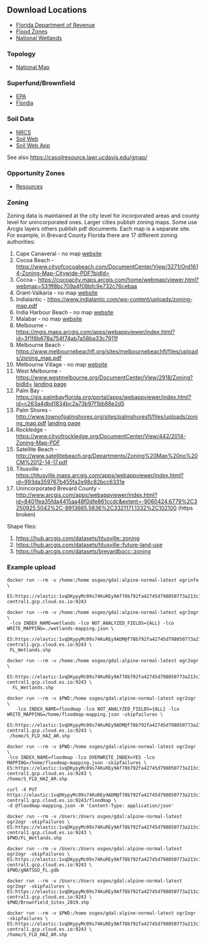 ## Download Locations
- [Florida Department of Revenue](https://floridarevenue.com/property/Pages/DataPortal_RequestAssessmentRollGISData.aspx)
- [Flood Zones](https://www.fema.gov/national-flood-hazard-layer-nfhl#)
- [National Wetlands](https://www.fws.gov/wetlands/data/Data-Download.html)

### Topology
- [National Map](https://viewer.nationalmap.gov/basic/)

### Superfund/Brownfield
- [EPA](https://www.epa.gov/frs/geospatial-data-download-service)
- [Flordia](http://geodata.myflorida.com/datasets/FDACS::brownfield-sites-2019)

### Soil Data
- [NRCS](https://nrcs.app.box.com/v/soils)
- [Soil Web](https://gdg.sc.egov.usda.gov/GDGHome_DirectDownLoad.aspx)
- [Soil Web App](https://casoilresource.lawr.ucdavis.edu/soilweb-apps)

See also https://casoilresource.lawr.ucdavis.edu/gmap/

### Opportunity Zones
- [Resources](https://www.cdfifund.gov/Pages/Opportunity-Zones.aspx)

### Zoning
Zoning data is maintained at the city level for incorporated areas and county level for unincorporated ones.  Larger cities publish zoning maps. Some use Arcgis layers others publish pdf documents.  Each map is a separate site.  For example, in Brevard County Florida there are 17 different zoning authorities:
1. Cape Canaveral - no map [website](https://www.cityofcapecanaveral.org/)
2. Cocoa Beach - https://www.cityofcocoabeach.com/DocumentCenter/View/3271/Ord1614-Zoning-Map-Citywide-PDF?bidId=
3. Cocoa - https://cocoacity.maps.arcgis.com/home/webmap/viewer.html?webmap=531ff8bc709a4f08bfc9e732c76cebaa
4. Grant-Valkaria - no map [website](https://grantvalkaria.org/bc-planning-and-zoning)
5. Indialantic - https://www.indialantic.com/wp-content/uploads/zoning-map.pdf
6. India Harbour Beach - no map [website](https://www.indianharbourbeach.org/)
7. Malabar - no map [website](https://www.townofmalabar.org/planning-zoning-board)
8. Melbourne - https://mgis.maps.arcgis.com/apps/webappviewer/index.html?id=3f1f8b678a754f74ab7a58ba33c7911f
9. Melbourne Beach - https://www.melbournebeachfl.org/sites/melbournebeachfl/files/uploads/zoning_map.pdf
10. Melbourne Village - no map [website](https://melbournevillage.org/)
11. West Melbourne - https://www.westmelbourne.org/DocumentCenter/View/2918/Zoning?bidId= [landing page](https://www.westmelbourne.org/261/City-Maps)
11. Palm Bay - https://gis.palmbayflorida.org/portal/apps/webappviewer/index.html?id=c263a4dbd1834bc2a73b97f1bb88e2d5
12. Palm Shores - http://www.townofpalmshores.org/sites/palmshoresfl/files/uploads/zoning_map.pdf [landing page](http://www.townofpalmshores.org/planning-zoning-board/pages/planning-zoning-maps)
13. Rockledge - https://www.cityofrockledge.org/DocumentCenter/View/442/2014-Zoning-Map-PDF
14. Satellite Beach - http://www.satellitebeach.org/Departments/Zoning%20Map%20no%20CM%2012-14-17.pdf
15. Titusville - https://titusville.maps.arcgis.com/apps/webappviewer/index.html?id=993da359767b455fa2e98c82bcc6331e
16. Unincorporated Brevard County - http://www.arcgis.com/apps/webappviewer/index.html?id=8401fea35fda4415aa48f0dfe861ccdc&extent=-9060424.6779%2C3250925.5042%2C-8913665.5836%2C3321171.1332%2C102100 (https broken)

Shape files:

1. https://hub.arcgis.com/datasets/titusville::zoning
2. https://hub.arcgis.com/datasets/titusville::future-land-use
3. https://hub.arcgis.com/datasets/brevardbocc::zoning

### Example upload

```
docker run --rm -v /home:/home osgeo/gdal:alpine-normal-latest ogrinfo \
 ES:https://elastic:1vqDKypyMc09s74KuREy9Af78b792fa42745d798050773a213c120.us-central1.gcp.cloud.es.io:9243

docker run --rm -v /home:/home osgeo/gdal:alpine-normal-latest ogr2ogr \
 -lco INDEX_NAME=wetlands -lco NOT_ANALYZED_FIELDS={ALL} -lco WRITE_MAPPING=./wetlands-mapping.json \
 ES:https://elastic:1vqDKypyMc09s74KuREy9ADM@f78b792fa42745d798050773a213c120.us-central1.gcp.cloud.es.io:9243 \
 FL_Wetlands.shp

docker run --rm -v /home:/home osgeo/gdal:alpine-normal-latest ogr2ogr \
  ES:https://elastic:1vqDKypyMc09s74KuREy9Af78b792fa42745d798050773a213c120.us-central1.gcp.cloud.es.io:9243 \
  FL_Wetlands.shp

docker run --rm -v $PWD:/home osgeo/gdal:alpine-normal-latest ogr2ogr \
   -lco INDEX_NAME=floodmap -lco NOT_ANALYZED_FIELDS={ALL} -lco WRITE_MAPPING=/home/floodmap-mapping.json -skipfailures \
   ES:https://elastic:1vqDKypyMc09s74KuREy9ADM@f78b792fa42745d798050773a213c120.us-central1.gcp.cloud.es.io:9243 \
 /home/S_FLD_HAZ_AR.shp

docker run --rm -v $PWD:/home osgeo/gdal:alpine-normal-latest ogr2ogr \
-lco INDEX_NAME=floodmap -lco OVERWRITE_INDEX=YES -lco MAPPING=/home/floodmap-mapping.json -skipfailures \
ES:https://elastic:1vqDKypyMc09s74KuREy9Af78b792fa42745d798050773a213c120.us-central1.gcp.cloud.es.io:9243 \
/home/S_FLD_HAZ_AR.shp

curl -X PUT https://elastic:1vqDKypyMc09s74KuREy9ADM@f78b792fa42745d798050773a213c120.us-central1.gcp.cloud.es.io:9243/floodmap \
-d @floodmap-mapping.json -H 'Content-Type: application/json'

docker run --rm -v /Users:/Users osgeo/gdal:alpine-normal-latest ogr2ogr -skipfailures \
ES:https://elastic:1vqDKypyMc09s74KuREy9Af78b792fa42745d798050773a213c120.us-central1.gcp.cloud.es.io:9243 \
$PWD/FL_Wetlands.shp

docker run --rm -v /Users:/Users osgeo/gdal:alpine-normal-latest ogr2ogr -skipfailures \
ES:https://elastic:1vqDKypyMc09s74KuREy9Af78b792fa42745d798050773a213c120.us-central1.gcp.cloud.es.io:9243 \
$PWD/gNATSGO_FL.gdb

docker run --rm -v /Users:/Users osgeo/gdal:alpine-normal-latest ogr2ogr -skipfailures \
ES:https://elastic:1vqDKypyMc09s74KuREy9Af78b792fa42745d798050773a213c120.us-central1.gcp.cloud.es.io:9243 \
$PWD/Brownfield_Sites_2019.shp

docker run --rm -v $PWD:/home osgeo/gdal:alpine-normal-latest ogr2ogr -skipfailures \
ES:https://elastic:1vqDKypyMc09s74KuREy9Af78b792fa42745d798050773a213c120.us-central1.gcp.cloud.es.io:9243 \
/home/S_FLD_HAZ_AR.shp
```
